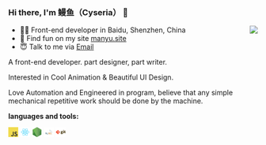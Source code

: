 ### Hi there, I'm 鳗鱼（Cyseria） 👋

<img align="right" src="https://github-readme-stats.vercel.app/api?username=Cyseria&title_color=fff&text_color=fff&icon_color=ccc&bg_color=000&hide_title=true&show_icons=true" />

* 👩‍💻 Front-end developer in Baidu, Shenzhen, China
* 🍭 Find fun on my site [manyu.site](http://manyu.site/)
* 😇 Talk to me via [Email](mailto:xcyseria@gmail.com)

A front-end developer. part designer, part writer. 

Interested in Cool Animation & Beautiful UI Design. 

Love Automation and Engineered in program, believe that any simple mechanical repetitive work should be done by the machine.

**languages and tools:**  

<code><img height="20" src="https://raw.githubusercontent.com/github/explore/80688e429a7d4ef2fca1e82350fe8e3517d3494d/topics/javascript/javascript.png"></code>
<code><img height="20" src="https://raw.githubusercontent.com/github/explore/80688e429a7d4ef2fca1e82350fe8e3517d3494d/topics/react/react.png"></code>
<code><img height="20" src="https://raw.githubusercontent.com/github/explore/80688e429a7d4ef2fca1e82350fe8e3517d3494d/topics/nodejs/nodejs.png"></code>
<code><img height="20" src="https://raw.githubusercontent.com/github/explore/80688e429a7d4ef2fca1e82350fe8e3517d3494d/topics/mysql/mysql.png"></code>
<code><img height="20" src="https://raw.githubusercontent.com/github/explore/80688e429a7d4ef2fca1e82350fe8e3517d3494d/topics/git/git.png"></code>
